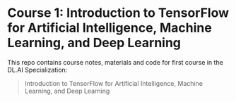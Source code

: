 # Course 1: Introduction to TensorFlow for Artificial Intelligence, Machine Learning, and Deep Learning

This repo contains course notes, materials and code for first course in the DL.AI Specialization: 
> Introduction to TensorFlow for Artificial Intelligence, Machine Learning, and Deep Learning
